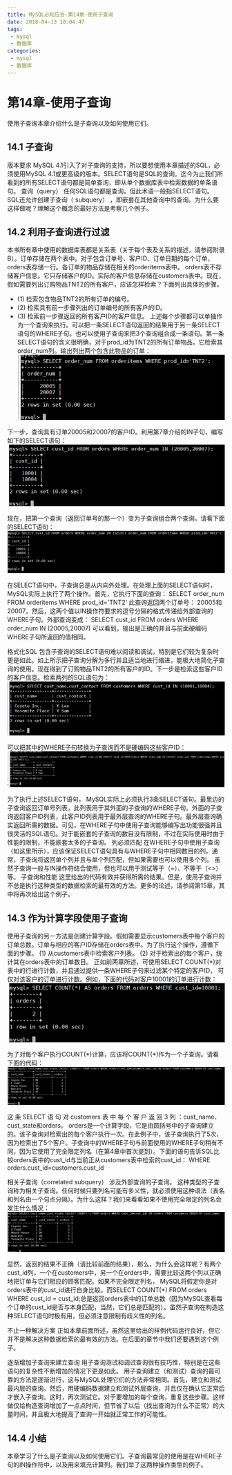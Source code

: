 ```yaml
---
title: MySQL必知应会-第14章-使用子查询
date: 2018-04-13 18:04:47
tags:
 - mysql
 - 数据库
categories:
 - mysql
 - 数据库
---
```


# 第14章-使用子查询
使用子查询本章介绍什么是子查询以及如何使用它们。

## 14.1 子查询
版本要求 MySQL 4.1引入了对子查询的支持，所以要想使用本章描述的SQL，必须使用MySQL 4.1或更高级的版本。SELECT语句是SQL的查询。迄今为止我们所看到的所有SELECT语句都是简单查询，即从单个数据库表中检索数据的单条语句。
查询（query） 任何SQL语句都是查询。但此术语一般指SELECT语句。
SQL还允许创建子查询（ subquery） ，即嵌套在其他查询中的查询。为什么要这样做呢？理解这个概念的最好方法是考察几个例子。

## 14.2 利用子查询进行过滤
本书所有章中使用的数据库表都是关系表（关于每个表及关系的描述，请参阅附录B）。订单存储在两个表中。对于包含订单号、客户ID、订单日期的每个订单， orders表存储一行。各订单的物品存储在相关的orderitems表中。 orders表不存储客户信息。它只存储客户的ID。实际的客户信息存储在customers表中。现在，假如需要列出订购物品TNT2的所有客户，应该怎样检索？下面列出具体的步骤。
- (1) 检索包含物品TNT2的所有订单的编号。
- (2) 检索具有前一步骤列出的订单编号的所有客户的ID。
- (3) 检索前一步骤返回的所有客户ID的客户信息。
上述每个步骤都可以单独作为一个查询来执行。可以把一条SELECT语句返回的结果用于另一条SELECT语句的WHERE子句。也可以使用子查询来把3个查询组合成一条语句。第一条SELECT语句的含义很明确，对于prod_id为TNT2的所有订单物品，它检索其order_num列。输出列出两个包含此物品的订单：
![pic](MySQL必知应会-第14章-使用子查询/Snipaste_2018-04-14_09-46-01.png)

下一步，查询具有订单20005和20007的客户ID。利用第7章介绍的IN子句，编写如下的SELECT语句：
![pic](MySQL必知应会-第14章-使用子查询/Snipaste_2018-04-14_09-47-01.png)

现在，把第一个查询（返回订单号的那一个）变为子查询组合两个查询。请看下面的SELECT语句：
![pic](MySQL必知应会-第14章-使用子查询/Snipaste_2018-04-14_09-47-48.png)

在SELECT语句中，子查询总是从内向外处理。在处理上面的SELECT语句时， MySQL实际上执行了两个操作。首先，它执行下面的查询：
SELECT order_num FROM orderitems WHERE prod_id='TNT2'
此查询返回两个订单号： 20005和20007。然后，这两个值以IN操作符要求的逗号分隔的格式传递给外部查询的WHERE子句。外部查询变成：
SELECT cust_id FROM orders WHERE order_num IN (20005,20007)
可以看到，输出是正确的并且与前面硬编码WHERE子句所返回的值相同。

格式化SQL 包含子查询的SELECT语句难以阅读和调试，特别是它们较为复杂时更是如此。如上所示把子查询分解为多行并且适当地进行缩进，能极大地简化子查询的使用。现在得到了订购物品TNT2的所有客户的ID。下一步是检索这些客户ID的客户信息。检索两列的SQL语句为：
![pic](MySQL必知应会-第14章-使用子查询/Snipaste_2018-04-14_09-54-34.png)

可以把其中的WHERE子句转换为子查询而不是硬编码这些客户ID：
![pic](MySQL必知应会-第14章-使用子查询/Snipaste_2018-04-14_09-55-28.png)

为了执行上述SELECT语句， MySQL实际上必须执行3条SELECT语句。最里边的子查询返回订单号列表，此列表用于其外面的子查询的WHERE子句。外面的子查询返回客户ID列表，此客户ID列表用于最外层查询的WHERE子句。最外层查询确实返回所需的数据。可见，在WHERE子句中使用子查询能够编写出功能很强并且很灵活的SQL语句。对于能嵌套的子查询的数目没有限制，不过在实际使用时由于性能的限制，不能嵌套太多的子查询。
列必须匹配 在WHERE子句中使用子查询（如这里所示），应该保证SELECT语句具有与WHERE子句中相同数目的列。通常，子查询将返回单个列并且与单个列匹配，但如果需要也可以使用多个列。
虽然子查询一般与IN操作符结合使用，但也可以用于测试等于（=）、不等于（<>）等。
子查询和性能 这里给出的代码有效并获得所需的结果。但是，使用子查询并不总是执行这种类型的数据检索的最有效的方法。更多的论述，请参阅第15章，其中将再次给出这个例子。

## 14.3 作为计算字段使用子查询
使用子查询的另一方法是创建计算字段。假如需要显示customers表中每个客户的订单总数。订单与相应的客户ID存储在orders表中。为了执行这个操作，遵循下面的步骤。
(1) 从customers表中检索客户列表。
(2) 对于检索出的每个客户，统计其在orders表中的订单数目。
正如前两章所述，可使用SELECT COUNT(\*)对表中的行进行计数，并且通过提供一条WHERE子句来过滤某个特定的客户ID， 可仅对该客户的订单进行计数。例如，下面的代码对客户10001的订单进行计数：
![pic](MySQL必知应会-第14章-使用子查询/Snipaste_2018-04-14_09-58-56.png)

为了对每个客户执行COUNT(\*)计算，应该将COUNT(\*)作为一个子查询。请看下面的代码：
![pic](MySQL必知应会-第14章-使用子查询/Snipaste_2018-04-14_10-01-10.png)

这 条 SELECT 语 句 对 customers 表 中 每 个 客 户 返 回 3 列 ：cust_name、 cust_state和orders。 orders是一个计算字段，它是由圆括号中的子查询建立的。该子查询对检索出的每个客户执行一次。在此例子中，该子查询执行了5次，因为检索出了5个客户。子查询中的WHERE子句与前面使用的WHERE子句稍有不同，因为它使用了完全限定列名（在第4章中首次提到）。下面的语句告诉SQL比较orders表中的cust_id与当前正从customers表中检索的cust_id：
WHERE orders.cust_id=customers.cust_id

相关子查询（correlated subquery） 涉及外部查询的子查询。
这种类型的子查询称为相关子查询。任何时候只要列名可能有多义性，就必须使用这种语法（表名和列名由一个句点分隔）。为什么这样？我们来看看如果不使用完全限定的列名会发生什么情况：
![pic](MySQL必知应会-第14章-使用子查询/Snipaste_2018-04-14_10-03-01.png)

显然，返回的结果不正确（请比较前面的结果），那么，为什么会这样呢？有两个cust_id列，一个在customers中，另一个在orders中，需要比较这两个列以正确地把订单与它们相应的顾客匹配。如果不完全限定列名， MySQL将假定你是对orders表中的cust_id进行自身比较。而SELECT COUNT(\*) FROM orders WHERE cust_id = cust_id;总是返回orders表中的订单总数（因为MySQL查看每个订单的cust_id是否与本身匹配，当然，它们总是匹配的）。虽然子查询在构造这种SELECT语句时极有用，但必须注意限制有歧义性的列名。

不止一种解决方案 正如本章前面所述，虽然这里给出的样例代码运行良好，但它并不是解决这种数据检索的最有效的方法。在后面的章节中我们还要遇到这个例子。

逐渐增加子查询来建立查询 用子查询测试和调试查询很有技巧性，特别是在这些语句的复杂性不断增加的情况下更是如此。 用子查询建立（和测试）查询的最可靠的方法是逐渐进行，这与MySQL处理它们的方法非常相同。首先，建立和测试最内层的查询。然后，用硬编码数据建立和测试外层查询，并且仅在确认它正常后才嵌入子查询。这时，再次测试它。对于要增加的每个查询，重复这些步骤。这样做仅给构造查询增加了一点点时间，但节省了以后（找出查询为什么不正常）的大量时间，并且极大地提高了查询一开始就正常工作的可能性。

## 14.4 小结
本章学习了什么是子查询以及如何使用它们。子查询最常见的使用是在WHERE子句的IN操作符中，以及用来填充计算列。我们举了这两种操作类型的例子。

